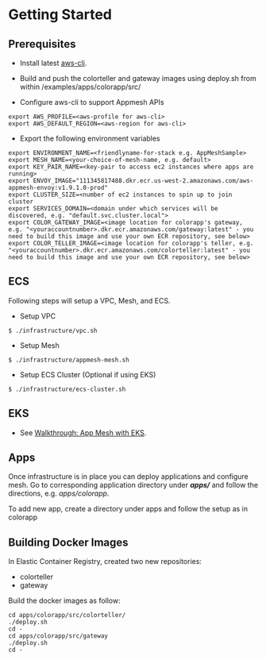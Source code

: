 # Getting Started

## Prerequisites
* Install latest [aws-cli](https://docs.aws.amazon.com/cli/latest/userguide/installing.html).

* Build and push the colorteller and gateway images using deploy.sh from within /examples/apps/colorapp/src/
* Configure aws-cli to support Appmesh APIs

```
export AWS_PROFILE=<aws-profile for aws-cli>
export AWS_DEFAULT_REGION=<aws-region for aws-cli>
```

* Export the following environment variables

```
export ENVIRONMENT_NAME=<friendlyname-for-stack e.g. AppMeshSample>
export MESH_NAME=<your-choice-of-mesh-name, e.g. default>
export KEY_PAIR_NAME=<key-pair to access ec2 instances where apps are running>
export ENVOY_IMAGE="111345817488.dkr.ecr.us-west-2.amazonaws.com/aws-appmesh-envoy:v1.9.1.0-prod"
export CLUSTER_SIZE=<number of ec2 instances to spin up to join cluster
export SERVICES_DOMAIN=<domain under which services will be discovered, e.g. "default.svc.cluster.local">
export COLOR_GATEWAY_IMAGE=<image location for colorapp's gateway, e.g. "<youraccountnumber>.dkr.ecr.amazonaws.com/gateway:latest" - you need to build this image and use your own ECR repository, see below>
export COLOR_TELLER_IMAGE=<image location for colorapp's teller, e.g. "<youraccountnumber>.dkr.ecr.amazonaws.com/colorteller:latest" - you need to build this image and use your own ECR repository, see below>
```

## ECS
Following steps will setup a VPC, Mesh, and ECS.

* Setup VPC

```
$ ./infrastructure/vpc.sh
```

* Setup Mesh

```
$ ./infrastructure/appmesh-mesh.sh
```

* Setup ECS Cluster (Optional if using EKS)

```
$ ./infrastructure/ecs-cluster.sh
```

## EKS
* See [Walkthrough: App Mesh with EKS](../walkthroughs/eks/).

## Apps
Once infrastructure is in place you can deploy applications and configure mesh. Go to corresponding application directory under ***apps/*** and follow the directions, e.g. *apps/colorapp*.

To add new app, create a directory under apps and follow the setup as in colorapp

## Building Docker Images

In Elastic Container Registry, created two new repositories:
 - colorteller
 - gateway

Build the docker images as follow:
```
cd apps/colorapp/src/colorteller/
./deploy.sh
cd -
cd apps/colorapp/src/gateway
./deploy.sh
cd -
```
